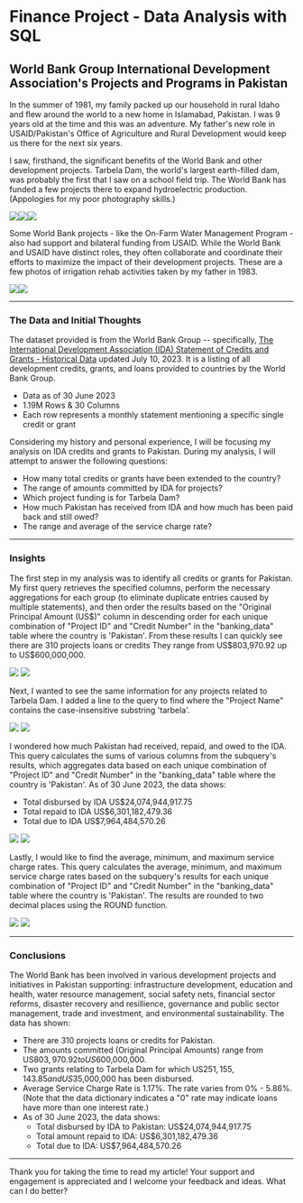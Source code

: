 # Finance Project - Data Analysis with SQL


## World Bank Group International Development Association's Projects and Programs in Pakistan


In the summer of 1981, my family packed up our household in rural Idaho and flew around the world to a new home in Islamabad, Pakistan. I was 9 years old at the time and this was an adventure. My father's new role in USAID/Pakistan's Office of Agriculture and Rural Development would keep us there for the next six years. 

I saw, firsthand, the significant benefits of the World Bank and other development projects. Tarbela Dam, the world's largest earth-filled dam, was probably the first that I saw on a school field trip. The World Bank has funded a few projects there to expand hydroelectric production. (Appologies for my poor photography skills.)  

<img src="images/bankingtarbelafill.tif?raw=true"/><img src="images/bankingtarbelaspillway.tif?raw=true"/><img src="images/bankingtarbelagates.tif?raw=true"/>

Some World Bank projects - like the On-Farm Water Management Program - also had support and bilateral funding from USAID. While the World Bank and USAID have distinct roles, they often collaborate and coordinate their efforts to maximize the impact of their development projects. These are a few photos of irrigation rehab activities taken by my father in 1983.

<img src="images/bankingprojectroller.tif?raw=true"/><img src="images/bankingprojectscrapers.tif?raw=true"/>

-----

### The Data and Initial Thoughts

The dataset provided is from the World Bank Group -- specifically, [The International Development Association (IDA) Statement of Credits and Grants - Historical Data](/tdhttps://finances.worldbank.org/Loans-and-Credits/IDA-Statement-Of-Credits-and-Grants-Historical-Dat/tdwh-3krx) updated July 10, 2023. It is a listing of all development credits, grants, and loans provided to countries by the World Bank Group. 
- Data as of 30 June 2023
- 1.19M Rows & 30 Columns
- Each row represents a monthly statement mentioning a specific single credit or grant

Considering my history and personal experience, I will be focusing my analysis on IDA credits and grants to Pakistan. During my analysis, I will attempt to answer the following questions:
- How many total credits or grants have been extended to the country?
- The range of amounts committed by IDA for projects?
- Which project funding is for Tarbela Dam?
- How much Pakistan has received from IDA and how much has been paid back and still owed?
- The range and average of the service charge rate?

-----

### Insights
The first step in my analysis was to identify all credits or grants for Pakistan. My first query retrieves the specified columns, perform the necessary aggregations for each group (to eliminate duplicate entries caused by multiple statements), and then order the results based on the "Original Principal Amount (US$)" column in descending order for each unique combination of "Project ID" and "Credit Number" in the "banking_data" table where the country is 'Pakistan'.
From these results I can quickly see there are 310 projects loans or credits
They range from US$803,970.92 up to US$600,000,000.

<img src="images/q-listedprojectcredits.png?raw=true"/>
<img src="images/qr-listedprojectcredits.png?raw=true"/>


Next, I wanted to see the same information for any projects related to Tarbela Dam. I added a line to the query to find where the "Project Name" contains the case-insensitive substring 'tarbela'.

<img src="images/q-tarbelalist.png?raw=true"/>
<img src="images/qr-tarbelalist.png?raw=true"/>


I wondered how much Pakistan had received, repaid, and owed to the IDA. This query calculates the sums of various columns from the subquery's results, which aggregates data based on each unique combination of "Project ID" and "Credit Number" in the "banking_data" table where the country is 'Pakistan'. 
As of 30 June 2023, the data shows:
- Total disbursed by IDA US$24,074,944,917.75	
- Total repaid to IDA US$6,301,182,479.36	
- Total due to IDA US$7,964,484,570.26

<img src="images/q-sumlistedprojectcredits.png?raw=true"/>
<img src="images/qr-sumlistedprojectcredits.png?raw=true"/>


Lastly, I would like to find the average, minimum, and maximum service charge rates. This query calculates the average, minimum, and maximum service charge rates based on the subquery's results for each unique combination of "Project ID" and "Credit Number" in the "banking_data" table where the country is 'Pakistan'. The results are rounded to two decimal places using the ROUND function.

<img src="images/q-avgminmaxservicecharge.png?raw=true"/>
<img src="images/qr-avgminmaxservicecharge.png?raw=true"/>


-----

### Conclusions
The World Bank has been involved in various development projects and initiatives in Pakistan supporting: infrastructure development, education and health, water resource management, social safety nets, financial sector reforms, disaster recovery and resillience, governance and public sector management, trade and investment, and environmental sustainability. The data has shown:
- There are 310 projects loans or credits for Pakistan.
- The amounts committed (Original Principal Amounts) range from US$803,970.92 to US$600,000,000.
- Two grants relating to Tarbela Dam for which US$251,155,143.85 and US$35,000,000 has been disbursed.
- Average Service Charge Rate is 1.17%. The rate varies from 0% - 5.86%. (Note that the data dictionary indicates a "0" rate may indicate loans have more than one interest rate.)
- As of 30 June 2023, the data shows:
   - Total disbursed by IDA to Pakistan: US$24,074,944,917.75	
   - Total amount repaid to IDA: US$6,301,182,479.36	
   - Total due to IDA: US$7,964,484,570.26


-----
Thank you for taking the time to read my article! Your support and engagement is appreciated and I welcome your feedback and ideas. What can I do better?
